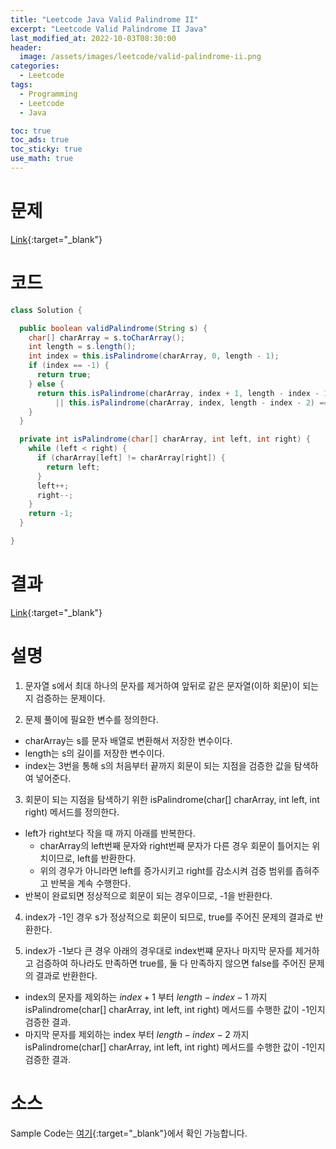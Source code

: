 ```yaml
---
title: "Leetcode Java Valid Palindrome II"
excerpt: "Leetcode Valid Palindrome II Java"
last_modified_at: 2022-10-03T08:30:00
header:
  image: /assets/images/leetcode/valid-palindrome-ii.png
categories:
  - Leetcode
tags:
  - Programming
  - Leetcode
  - Java

toc: true
toc_ads: true
toc_sticky: true
use_math: true
---
```

# 문제
[Link](https://leetcode.com/problems/valid-palindrome-ii){:target="_blank"}

# 코드
```java
class Solution {

  public boolean validPalindrome(String s) {
    char[] charArray = s.toCharArray();
    int length = s.length();
    int index = this.isPalindrome(charArray, 0, length - 1);
    if (index == -1) {
      return true;
    } else {
      return this.isPalindrome(charArray, index + 1, length - index - 1) == -1
          || this.isPalindrome(charArray, index, length - index - 2) == -1;
    }
  }

  private int isPalindrome(char[] charArray, int left, int right) {
    while (left < right) {
      if (charArray[left] != charArray[right]) {
        return left;
      }
      left++;
      right--;
    }
    return -1;
  }

}
```

# 결과
[Link](https://leetcode.com/submissions/detail/813821139/){:target="_blank"}

# 설명
1. 문자열 s에서 최대 하나의 문자를 제거하여 앞뒤로 같은 문자열(이하 회문)이 되는지 검증하는 문제이다.

2. 문제 풀이에 필요한 변수를 정의한다.
- charArray는 s를 문자 배열로 변환해서 저장한 변수이다.
- length는 s의 길이를 저장한 변수이다.
- index는 3번을 통해 s의 처음부터 끝까지 회문이 되는 지점을 검증한 값을 탐색하여 넣어준다.

3. 회문이 되는 지점을 탐색하기 위한 isPalindrome(char[] charArray, int left, int right) 메서드를 정의한다.
- left가 right보다 작을 때 까지 아래를 반복한다.
  - charArray의 left번째 문자와 right번째 문자가 다른 경우 회문이 틀어지는 위치이므로, left를 반환한다.
  - 위의 경우가 아니라면 left를 증가시키고 right를 감소시켜 검증 범위를 좁혀주고 반복을 계속 수행한다.
- 반복이 완료되면 정상적으로 회문이 되는 경우이므로, -1을 반환한다.

4. index가 -1인 경우 s가 정상적으로 회문이 되므로, true를 주어진 문제의 결과로 반환한다.

5. index가 -1보다 큰 경우 아래의 경우대로 index번쨰 문자나 마지막 문자를 제거하고 검증하여 하나라도 만족하면 true를, 둘 다 만족하지 않으면 false를 주어진 문제의 결과로 반환한다.
- index의 문자를 제외하는 $index + 1$ 부터 $length - index - 1$ 까지 isPalindrome(char[] charArray, int left, int right) 메서드를 수행한 값이 -1인지 검증한 결과.
- 마지막 문자를 제외하는 index 부터 $length - index - 2$ 까지 isPalindrome(char[] charArray, int left, int right) 메서드를 수행한 값이 -1인지 검증한 결과.

# 소스
Sample Code는 [여기](https://github.com/GracefulSoul/leetcode/blob/master/src/main/java/gracefulsoul/problems/ValidPalindromeII.java){:target="_blank"}에서 확인 가능합니다.